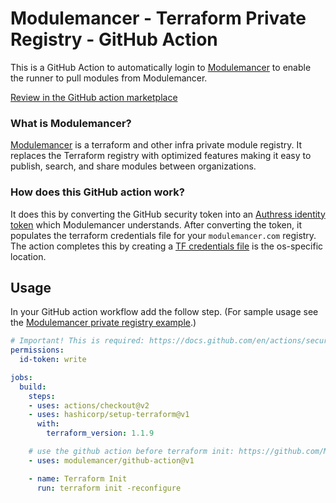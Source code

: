 # Modulemancer - Terraform Private Registry - GitHub Action
This is a GitHub Action to automatically login to [Modulemancer](https://modulemanacer.com) to enable the runner to pull modules from Modulemancer.

[Review in the GitHub action marketplace](https://github.com/marketplace/actions/modulemancer-registry-login)

### What is Modulemancer?
[Modulemancer](https://modulemancer.com) is a terraform and other infra private module registry. It replaces the Terraform registry with optimized features making it easy to publish, search, and share modules between organizations.

### How does this GitHub action work?
It does this by converting the GitHub security token into an [Authress identity token](https://authress.io) which Modulemancer understands. After converting the token, it populates the terraform credentials file for your `modulemancer.com` registry. The action completes this by creating a [TF credentials file](https://www.terraform.io/cli/config/config-file#locations) is the os-specific location.

## Usage
In your GitHub action workflow add the follow step. (For sample usage see the [Modulemancer private registry example](https://github.com/Modulemancer/Example-Infra-Repo).)

```yaml
# Important! This is required: https://docs.github.com/en/actions/security-guides/automatic-token-authentication
permissions:
  id-token: write

jobs:
  build:
    steps:
    - uses: actions/checkout@v2
    - uses: hashicorp/setup-terraform@v1
      with:
        terraform_version: 1.1.9

    # use the github action before terraform init: https://github.com/Modulemancer/github-action
    - uses: modulemancer/github-action@v1

    - name: Terraform Init
      run: terraform init -reconfigure
```
